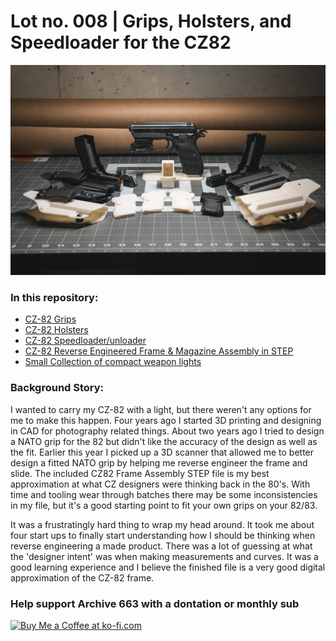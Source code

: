 # Lot no. 008 | Grips, Holsters, and Speedloader for the CZ82

![samplePhoto001](https://github.com/Archive-663/CZ82/blob/main/ASSETS/PHOTO/cz%20(1).jpg)

### In this repository:
- [CZ-82 Grips](https://github.com/Archive-663/CZ82/tree/main/Grips)
- [CZ-82 Holsters](https://github.com/Archive-663/CZ82/tree/main/Holsters)
- [CZ-82 Speedloader/unloader](https://github.com/Archive-663/CZ82/tree/main/Speedloader)
- [CZ-82 Reverse Engineered Frame & Magazine Assembly in STEP](https://github.com/Archive-663/CZ82/tree/main/baseCZ82_Body)
- [Small Collection of compact weapon lights](https://github.com/Archive-663/CZ82/tree/main/Lights)

### Background Story:
I wanted to carry my CZ-82 with a light, but there weren't any options for me to make this happen. Four years ago I started 3D printing and designing in CAD for photography related things. About two years ago I tried to design a NATO grip for the 82 but didn't like the accuracy of the design as well as the fit. Earlier this year I picked up a 3D scanner that allowed me to better design a fitted NATO grip by helping me reverse engineer the frame and slide. The included CZ82 Frame Assembly STEP file is my best approximation at what CZ designers were thinking back in the 80's. With time and tooling wear through batches there may be some inconsistencies in my file, but it's a good starting point to fit your own grips on your 82/83.

It was a frustratingly hard thing to wrap my head around. It took me about four start ups to finally start understanding how I should be thinking when reverse engineering a made product. There was a lot of guessing at what the 'designer intent' was when making measurements and curves. It was a good learning experience and I believe the finished file is a very good digital approximation of the CZ-82 frame.

### Help support Archive 663 with a dontation or monthly sub

<a href='https://ko-fi.com/P5P3MHMSF' target='_blank'><img height='36' style='border:0px;height:36px;' src='https://storage.ko-fi.com/cdn/kofi2.png?v=3' border='0' alt='Buy Me a Coffee at ko-fi.com' /></a>

